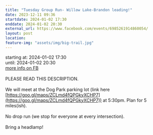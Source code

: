 ```yaml
---
title: "Tuesday Group Run- Willow Lake-Brandon leading!"
date: 2023-12-11 09:36
startdate: 2024-01-02 17:30
enddate: 2024-01-02 20:30
external_url: https://www.facebook.com/events/6985261914860054/
layout: post
location: 
feature-img: "assets/img/big-trail.jpg"
---
```


starting at: 2024-01-02 17:30<br>until: 2024-01-02 20:30<br><a href="https://www.facebook.com/events/6985261914860054/">more info on FB</a><br><br>PLEASE READ THIS DESCRIPTION. <br>
  <br>
  We will meet at the Dog Park parking lot (link here [https://goo.gl/maps/ZCLmd4fQPGkyXCHP7](https://goo.gl/maps/ZCLmd4fQPGkyXCHP7)) at 5&#58;30pm. Plan for 5 miles(ish).<br>
  <br>
  No drop run (we stop for everyone at every intersection).<br>
  <br>
  Bring a headlamp!<br>
  <br>
  
